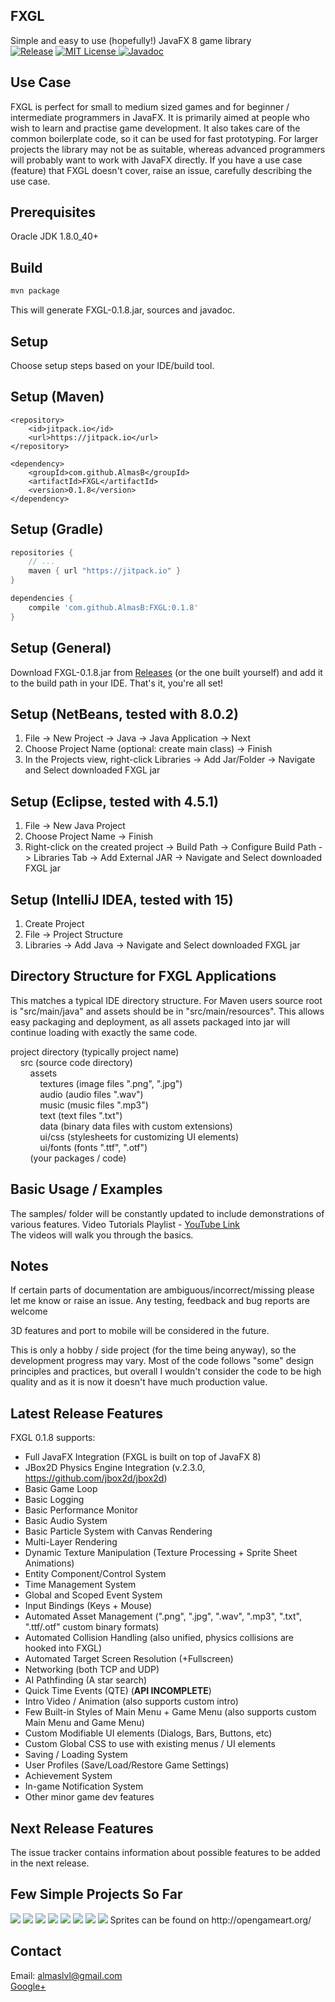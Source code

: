 ## FXGL
Simple and easy to use (hopefully!) JavaFX 8 game library<br/>
[![Release](https://img.shields.io/badge/maven-0.1.8-blue.svg)](https://jitpack.io/#AlmasB/FXGL)
[![MIT License](http://img.shields.io/badge/license-MIT-green.svg) ](https://github.com/AlmasB/FXGL/blob/master/LICENSE)
[![Javadoc](https://img.shields.io/badge/docs-javadoc-green.svg)](http://almasb.github.io/FXGL/javadoc/index.html)

## Use Case
FXGL is perfect for small to medium sized games and for beginner / intermediate programmers in JavaFX.
It is primarily aimed at people who wish to learn and practise game development.
It also takes care of the common boilerplate code, so it can be used for fast prototyping.
For larger projects the library may not be as suitable, whereas advanced programmers will probably want to work
with JavaFX directly.
If you have a use case (feature) that FXGL doesn't cover, raise an issue, carefully describing the use case.

## Prerequisites
Oracle JDK 1.8.0_40+

## Build
```bash
mvn package
```
This will generate FXGL-0.1.8.jar, sources and javadoc.

## Setup
Choose setup steps based on your IDE/build tool.

## Setup (Maven)
```maven
<repository>
    <id>jitpack.io</id>
    <url>https://jitpack.io</url>
</repository>

<dependency>
    <groupId>com.github.AlmasB</groupId>
    <artifactId>FXGL</artifactId>
    <version>0.1.8</version>
</dependency>
```

## Setup (Gradle)
```gradle
repositories {
    // ...
    maven { url "https://jitpack.io" }
}

dependencies {
    compile 'com.github.AlmasB:FXGL:0.1.8'
}
```

## Setup (General)
Download FXGL-0.1.8.jar from <a href="https://github.com/AlmasB/FXGL/releases">Releases</a> (or the one built yourself)
and add it to the build path in your IDE. That's it, you're all set!

## Setup (NetBeans, tested with 8.0.2)
1. File -> New Project -> Java -> Java Application -> Next
2. Choose Project Name (optional: create main class) -> Finish
3. In the Projects view, right-click Libraries -> Add Jar/Folder -> Navigate and Select downloaded FXGL jar

## Setup (Eclipse, tested with 4.5.1)
1. File -> New Java Project
2. Choose Project Name -> Finish
3. Right-click on the created project -> Build Path -> Configure Build Path -> 
    Libraries Tab -> Add External JAR -> Navigate and Select downloaded FXGL jar
    
## Setup (IntelliJ IDEA, tested with 15)
1. Create Project
2. File -> Project Structure
3. Libraries -> Add Java -> Navigate and Select downloaded FXGL jar
    
## Directory Structure for FXGL Applications
This matches a typical IDE directory structure. For Maven users source root is "src/main/java" and assets
should be in "src/main/resources".
This allows easy packaging and deployment, as all assets packaged into jar will continue loading with
exactly the same code.

project directory (typically project name)<br />
&nbsp;&nbsp;&nbsp;&nbsp;src (source code directory)<br />
&nbsp;&nbsp;&nbsp;&nbsp;&nbsp;&nbsp;&nbsp;&nbsp;assets<br />
&nbsp;&nbsp;&nbsp;&nbsp;&nbsp;&nbsp;&nbsp;&nbsp;&nbsp;&nbsp;&nbsp;&nbsp;textures (image files ".png", ".jpg")<br />
&nbsp;&nbsp;&nbsp;&nbsp;&nbsp;&nbsp;&nbsp;&nbsp;&nbsp;&nbsp;&nbsp;&nbsp;audio (audio files ".wav")<br />
&nbsp;&nbsp;&nbsp;&nbsp;&nbsp;&nbsp;&nbsp;&nbsp;&nbsp;&nbsp;&nbsp;&nbsp;music (music files ".mp3")<br />
&nbsp;&nbsp;&nbsp;&nbsp;&nbsp;&nbsp;&nbsp;&nbsp;&nbsp;&nbsp;&nbsp;&nbsp;text (text files ".txt")<br />
&nbsp;&nbsp;&nbsp;&nbsp;&nbsp;&nbsp;&nbsp;&nbsp;&nbsp;&nbsp;&nbsp;&nbsp;data (binary data files with custom extensions)<br />
&nbsp;&nbsp;&nbsp;&nbsp;&nbsp;&nbsp;&nbsp;&nbsp;&nbsp;&nbsp;&nbsp;&nbsp;ui/css (stylesheets for customizing UI elements)<br />
&nbsp;&nbsp;&nbsp;&nbsp;&nbsp;&nbsp;&nbsp;&nbsp;&nbsp;&nbsp;&nbsp;&nbsp;ui/fonts (fonts ".ttf", ".otf")<br />
&nbsp;&nbsp;&nbsp;&nbsp;&nbsp;&nbsp;&nbsp;&nbsp;(your packages / code)

## Basic Usage / Examples
The samples/ folder will be constantly updated to include demonstrations of various features.
Video Tutorials Playlist - <a href="https://www.youtube.com/watch?v=mPE8p8p_YjQ&list=PL4h6ypqTi3RTiTuAQFKE6xwflnPKyFuPp">YouTube Link</a> <br/>
The videos will walk you through the basics.

## Notes
If certain parts of documentation are ambiguous/incorrect/missing please let me know or raise an issue.
Any testing, feedback and bug reports are welcome <br/>

3D features and port to mobile will be considered in the future. <br/>

This is only a hobby / side project (for the time being anyway), so the development progress may vary.
Most of the code follows "some" design principles and practices, but overall I wouldn't consider the code to be high quality
and as it is now it doesn't have much production value.

## Latest Release Features
FXGL 0.1.8 supports:
* Full JavaFX Integration (FXGL is built on top of JavaFX 8)
* JBox2D Physics Engine Integration (v.2.3.0, https://github.com/jbox2d/jbox2d)
* Basic Game Loop
* Basic Logging
* Basic Performance Monitor
* Basic Audio System
* Basic Particle System with Canvas Rendering
* Multi-Layer Rendering
* Dynamic Texture Manipulation (Texture Processing + Sprite Sheet Animations)
* Entity Component/Control System
* Time Management System
* Global and Scoped Event System
* Input Bindings (Keys + Mouse)
* Automated Asset Management (".png", ".jpg", ".wav", ".mp3", ".txt", ".ttf/.otf" custom binary formats)
* Automated Collision Handling (also unified, physics collisions are hooked into FXGL)
* Automated Target Screen Resolution (+Fullscreen)
* Networking (both TCP and UDP)
* AI Pathfinding (A star search)
* Quick Time Events (QTE) (<b>API INCOMPLETE</b>)
* Intro Video / Animation (also supports custom intro)
* Few Built-in Styles of Main Menu + Game Menu (also supports custom Main Menu and Game Menu)
* Custom Modifiable UI elements (Dialogs, Bars, Buttons, etc)
* Custom Global CSS to use with existing menus / UI elements
* Saving / Loading System
* User Profiles (Save/Load/Restore Game Settings)
* Achievement System
* In-game Notification System
* Other minor game dev features

## Next Release Features
The issue tracker contains information about possible features to be added in
the next release.
            
## Few Simple Projects So Far<br/>
<img src="http://almasb.github.io/LearnJavaGameDev/tutorials/images/fxgl/FXGL_menu2.jpg" />
<img src="http://almasb.github.io/LearnJavaGameDev/tutorials/images/fxgl/FXGL_cannon.jpg" />
<img src="http://almasb.github.io/LearnJavaGameDev/tutorials/images/fxgl/FXGL_Menu.jpg" />
<img src="http://almasb.github.io/LearnJavaGameDev/tutorials/images/fxgl/FXGL_Pacman.png" />
<img src="http://almasb.github.io/LearnJavaGameDev/tutorials/images/fxgl/FXGL_Physics.jpg" />
<img src="http://almasb.github.io/LearnJavaGameDev/tutorials/images/fxgl/FXGL_Platformer.jpg" />
<img src="http://almasb.github.io/LearnJavaGameDev/tutorials/images/fxgl/FXGL_RPG.png" />
<img src="http://almasb.github.io/LearnJavaGameDev/tutorials/images/fxgl/FXGL24_FXWars2.jpg" />
Sprites can be found on http://opengameart.org/

## Contact
Email: almaslvl@gmail.com<br/>
<a href="https://plus.google.com/+AlmasB0/about">Google+</a>